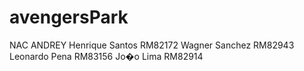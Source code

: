 # avengersPark
NAC ANDREY
Henrique Santos	 RM82172
Wagner Sanchez	 RM82943
Leonardo Pena	 RM83156
Jo�o Lima	     RM82914
